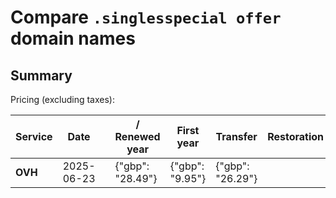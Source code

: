 # Compare `.singlesspecial offer` domain names

## Summary

Pricing (excluding taxes):

| Service | Date |  | / Renewed year | First year | Transfer | Restoration |
|--|--|--|--|--|--|--|
| **OVH** | 2025-06-23 |  | {"gbp": "28.49"} | {"gbp": "9.95"} | {"gbp": "26.29"} |  |
